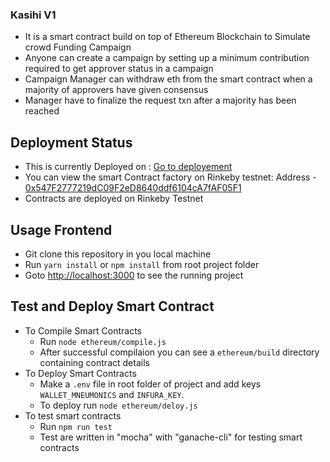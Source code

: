 ### Kasihi V1

- It is a smart contract build on top of Ethereum Blockchain to Simulate crowd Funding Campaign
- Anyone can create a campaign by setting up a minimum contribution required to get approver status in a campaign
- Campaign Manager can withdraw eth from the smart contract when a majority of approvers have given consensus
- Manager have to finalize the request txn after a majority has been reached


## Deployment Status
- This is currently Deployed on : [Go to deployement](https://kaishi.vercel.app)
- You can view the smart Contract factory on Rinkeby testnet: Address - [0x547F2777219dC09F2eD8640ddf6104cA7fAF05F1](https://rinkeby.etherscan.io/address/0x547F2777219dC09F2eD8640ddf6104cA7fAF05F1)
- Contracts are deployed on Rinkeby Testnet


## Usage Frontend
- Git clone this repository in you local machine
- Run `yarn install` or `npm install` from root project folder
- Goto [http://localhost:3000](https://localhost:3000) to see the running project

## Test and Deploy Smart Contract
- To Compile Smart Contracts 
  - Run `node ethereum/compile.js`
  - After successful compilaion you can see a `ethereum/build` directory containing contract details
- To Deploy Smart Contracts 
  - Make a `.env` file in root folder of project and add keys `WALLET_MNEUMONICS` and `INFURA_KEY`.
  - To deploy run `node ethereum/deloy.js`
- To test smart contracts
  - Run `npm run test`
  - Test are written in "mocha" with "ganache-cli" for testing smart contracts